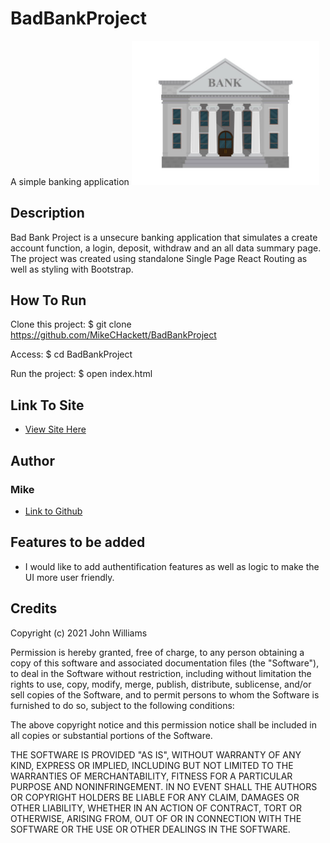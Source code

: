 # BadBankProject



A simple banking application
<img src= "bank.png" width= '300'/>




## Description
 Bad Bank Project is a unsecure banking application that simulates a create account
 function, a login, deposit, withdraw and an all data summary page. 
 The project was created using standalone Single Page React Routing as well
 as styling with Bootstrap.


## How To Run
Clone this project:
$ git clone https://github.com/MikeCHackett/BadBankProject

Access:
$ cd BadBankProject

Run the project:
$ open index.html


 
## Link To Site
- [View Site Here](https://mikechackett.github.io/BadBankProject/)


## Author
### Mike 
- [Link to Github](https://github.com/MikeCHackett)

## Features to be added
- I would like to add authentification features as well as logic to make the UI more user friendly.

## Credits
Copyright (c) 2021 John Williams

Permission is hereby granted, free of charge, to any person obtaining a copy of this software and associated documentation files (the "Software"), to deal in the Software without restriction, including without limitation the rights to use, copy, modify, merge, publish, distribute, sublicense, and/or sell copies of the Software, and to permit persons to whom the Software is furnished to do so, subject to the following conditions:

The above copyright notice and this permission notice shall be included in all copies or substantial portions of the Software.

THE SOFTWARE IS PROVIDED "AS IS", WITHOUT WARRANTY OF ANY KIND, EXPRESS OR IMPLIED, INCLUDING BUT NOT LIMITED TO THE WARRANTIES OF MERCHANTABILITY, FITNESS FOR A PARTICULAR PURPOSE AND NONINFRINGEMENT. IN NO EVENT SHALL THE AUTHORS OR COPYRIGHT HOLDERS BE LIABLE FOR ANY CLAIM, DAMAGES OR OTHER LIABILITY, WHETHER IN AN ACTION OF CONTRACT, TORT OR OTHERWISE, ARISING FROM, OUT OF OR IN CONNECTION WITH THE SOFTWARE OR THE USE OR OTHER DEALINGS IN THE SOFTWARE.
